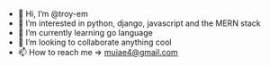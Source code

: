 - 👋 Hi, I’m @troy-em
- 👀 I’m interested in python, django, javascript and the MERN stack
- 🌱 I’m currently learning go language
- 💞️ I’m looking to collaborate anything cool
- 📫 How to reach me => muiae4@gmail.com

<!---
troy-em/troy-em is a ✨ special ✨ repository because its `README.md` (this file) appears on your GitHub profile.
You can click the Preview link to take a look at your changes.
--->
